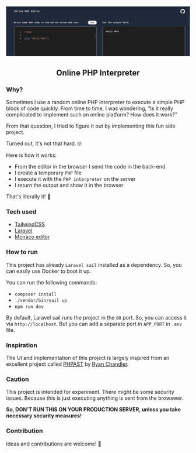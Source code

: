 ![Project screenshot](./public/images/project-screenshot.png)

<h2 align="center">Online PHP Interpreter</h2>

### Why?
Sometimes I use a random online PHP interpreter to execute a simple PHP block of code quickly.
From time to time, I was wondering, "Is it really complicated to implement such an online platform? How does it work?"

From that question, I tried to figure it out by implementing this fun side project. 

Turned out, it's not that hard. 🤓

Here is how it works:

- From the editor in the browser I send the code in the back-end
- I create a temporary `PHP` file
- I execute it with the `PHP interpreter` on the server
- I return the output and show it in the browser

That's literally it! 🚀

### Tech used

- [TailwindCSS](https://tailwindcss.com/)
- [Laravel](https://laravel.com/)
- [Monaco editor](https://github.com/microsoft/monaco-editor)

### How to run
This project has already `Laravel sail` installed as a dependency. So, you can easily use Docker to boot it up.

You can run the following commands:

- `composer install`
- `./vendor/bin/sail up`
- `npm run dev`

By default, Laravel sail runs the project in the `80` port. So, you can access it via `http://localhost`. But you can add a separate port in `APP_PORT` in `.env` file.

### Inspiration

The UI and implementation of this project is largely inspired from an excellent project called [PHPAST](https://phpast.com/) by [Ryan Chandler](https://twitter.com/ryangjchandler).

### Caution
This project is intended for experiment. There might be some security issues. Because this is just executing anything is sent from the browswer.

**So, DON'T RUN THIS ON YOUR PRODUCTION SERVER, unless you take necessary security measures!**

### Contribution
Ideas and contributions are welcome! 🙌
